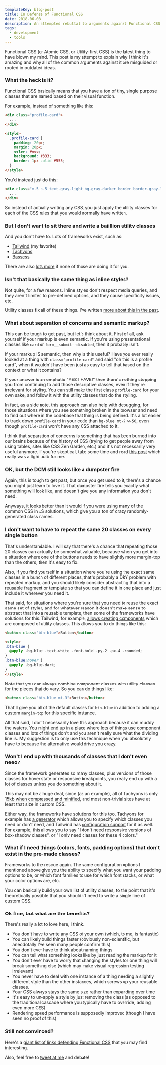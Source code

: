 ```yaml
---
templateKey: blog-post
title: In Defense of Functional CSS
date: 2018-06-08
description: An attempted rebuttal to arguments against Functional CSS
tags:
  - development
  - tools
---
```


Functional CSS (or Atomic CSS, or Utility-first CSS) is the latest thing to have blown my mind. This post is my attempt to explain why I think it's amazing and why all of the common arguments against it are misguided or rooted in outdated ideas.

### What the heck is it?

Functional CSS basically means that you have a ton of tiny, single purpose classes that are named based on their visual function.

For example, instead of something like this:

```html
<div class="profile-card">
  ...
</div>

<style>
  .profile-card {
    padding: 20px;
    margin: 20px;
    color: #eee;
    background: #333;
    border: 1px solid #555;
  }
</style>
```

You'd instead just do this:

```html
<div class="m-5 p-5 text-gray-light bg-gray-darker border border-gray-light">
  ...
</div>
```

So instead of actually writing any CSS, you just apply the utility classes for each of the CSS rules that you would normally have written.

### But I don't want to sit there and write a bajillion utility classes

And you don't have to. Lots of frameworks exist, such as:

* [Tailwind](https://tailwindcss.com/) (my favorite)
* [Tachyons](http://tachyons.io/)
* [Basscss](http://basscss.com/)

There are also [lots more](https://css-tricks.com/need-css-utility-library/) if none of those are doing it for you.

### Isn't that basically the same thing as inline styles?

Not quite, for a few reasons. Inline styles don't respect media queries, and they aren't limited to pre-defined options, and they cause specificity issues, etc.

Utility classes fix all of these things. I've written [more about this in the past](https://mikecr.it/ramblings/utility-classes-vs-inline-styles).

### What about separation of concerns and semantic markup?

This can be tough to get past, but let's think about it. First of all, ask yourself if your markup is even semantic. If you're using presentational classes like `card` or `form__submit--disabled`, then it probably isn't.

If your markup IS semantic, then why is this useful? Have you ever really looked at a thing with `class="profile-card"` and said "oh this is a profile card", when it wouldn't have been just as easy to tell that based on the context or what it contains?

If your answer is an emphatic "YES I HAVE!" then there's nothing stopping you from continuing to add those descriptive classes, even if they're irrelevant for styling. You can still make the first class `profile-card` for your own sake, and follow it with the utility classes that do the styling.

In fact, as a side note, this approach can also help with debugging, for those situations where you see something broken in the browser and need to find out where in the codebase that thing is being defined. It's a lot easier to track down `profile-card` in your code than `bg-blue mt-5 w-50`, even though `profile-card` won't have any CSS attached to it.

I think that separation of concerns is something that has been burned into our brains because of the history of CSS (trying to get people away from using tables, sites like CSS Zen Garden, etc.) and it's not necessarily very useful anymore. If you're skeptical, take some time and read [this post](https://adamwathan.me/css-utility-classes-and-separation-of-concerns/) which really was a light bulb for me.

### OK, but the DOM still looks like a dumpster fire

Again, this is tough to get past, but once you get used to it, there's a chance you might just learn to love it. That dumpster fire tells you exactly what something will look like, and doesn't give you any information you don't need.

Anyways, it looks better than it would if you were using many of the common CSS in JS solutions, which give you a ton of crazy randomly-generated class names.

### I don't want to have to repeat the same 20 classes on every single button

That's understandable. I will say that there's a chance that repeating those 20 classes can actually be somewhat valuable, because when you get into a situation where one of the buttons needs to have slightly more margin-top than the others, then it's easy to fix.

Also, if you find yourself in a situation where you're using the exact same classes in a bunch of different places, that's probably a DRY problem with repeated markup, and you should likely consider abstracting that into a reusable fragment or template so that you can define it in one place and just include it wherever you need it.

That said, for situations where you're sure that you need to reuse the exact same set of styles, and for whatever reason it doesn't make sense to abstract that into a reusable template, then some of the frameworks have solutions for this. Tailwind, for example, [allows creating components](https://tailwindcss.com/docs/extracting-components/) which are composed of utility classes. This allows you to do things like this:

```html
<button class="btn-blue">Button</button>

<style>
.btn-blue {
  @apply .bg-blue .text-white .font-bold .py-2 .px-4 .rounded;
}
.btn-blue:hover {
  @apply .bg-blue-dark;
}
</style>
```

Note that you can always combine component classes with utility classes for the pieces that do vary. So you can do things like:

```html
<button class="btn-blue mt-3">Button</button>
```

That'll give you all of the default classes for `btn-blue` in addition to adding a custom `margin-top` for this specific instance.

All that said, I don't necessarily love this approach because it can muddy the waters. You might end up in a place where lots of things use component classes and lots of things don't and you aren't really sure what the dividing line is. My suggestion is to only use this technique when you absolutely have to because the alternative would drive you crazy.

### Won't I end up with thousands of classes that I don't even need?

Since the framework generates so many classes, plus versions of those classes for hover state or responsive breakpoints, you really end up with a lot of classes unless you do something about it.

This may not be a huge deal, since (as an example), all of Tachyons is only [15kb when compressed and minified](https://medium.com/@philipardeljan/15kb-of-css-is-all-youll-ever-need-%EF%B8%8F-634da7258338), and most non-trivial sites have at least that size in custom CSS.

Either way, the frameworks have solutions for this too. Tachyons for example has [a generator](https://github.com/tachyons-css/generator) which allows you to specify which classes you need or don't need, and Tailwind has [configuration support](https://tailwindcss.com/docs/configuration) for it as well. For example, this allows you to say "I don't need responsive versions of box-shadow classes", or "I only need classes for these 4 colors."

### What if I need things (colors, fonts, padding options) that don't exist in the pre-made classes?

Frameworks to the rescue again. The same configuration options I mentioned above give you the ability to specify what you want your padding options to be, or which font families to use for which font stacks, or what your color options are, etc.

You can basically build your own list of utility classes, to the point that it's theoretically possible that you shouldn't need to write a single line of custom CSS.

### Ok fine, but what are the benefits?

There's really a lot to love here, I think.

* You don't have to write any CSS of your own (which, to me, is fantastic)
* You can likely build things faster (obviously non-scientific, but anecdotally I've seen many people confirm this)
* You don't ever have to think about naming things
* You can tell what something looks like by just reading the markup for it
* You don't ever have to worry that changing the styles for one thing will break something else (which may make visual regression testing irrelevant)
* You never have to deal with one instance of a thing needing a slightly different style than the other instances, which screws up your reusable classes.
* Your CSS always stays the same size rather than expanding over time
* It's easy to un-apply a style by just removing the class (as opposed to the traditional cascade where you typically have to override, adding even more CSS)
* Rendering speed performance is supposedly improved (though I have seen no proof of this)

### Still not convinced?

Here's a [giant list of links defending Functional CSS](https://johnpolacek.github.io/the-case-for-atomic-css/) that you may find interesting.

Also, feel free to [tweet at me](https://twitter.com/mcrittenden) and debate!

